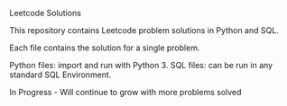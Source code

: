 Leetcode Solutions

This repository contains Leetcode problem solutions in Python and SQL.

Each file contains the solution for a single problem. 

Python files: import and run with Python 3. SQL files: can be run in any standard SQL Environment.

In Progress - Will continue to grow with more problems solved
